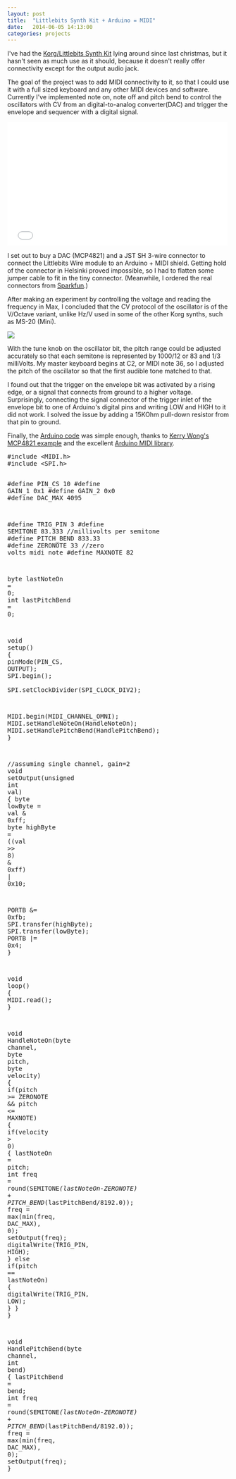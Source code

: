 ```yaml
---
layout: post
title:  "Littlebits Synth Kit + Arduino = MIDI"
date:   2014-06-05 14:13:00
categories: projects
---
```


I've had the [Korg/Littlebits Synth Kit](http://littlebits.cc/kits/synth-kit/) lying around since last christmas, but it hasn't seen as much use as it should, because it doesn't really offer connectivity except for the output audio jack.

The goal of the project was to add MIDI connectivity to it, so that I could use it with a full sized keyboard and any other MIDI devices and software. Currently I've implemented note on, note off and pitch bend to control the oscillators with CV from an digital-to-analog converter(DAC) and trigger the envelope and sequencer with a digital signal.

<iframe src="//player.vimeo.com/video/97521647" width="500" height="281" frameborder="0" webkitallowfullscreen mozallowfullscreen allowfullscreen></iframe> 

I set out to buy a DAC (MCP4821) and a JST SH 3-wire connector to connect the Littlebits Wire module to an Arduino + MIDI shield. Getting hold of the connector in Helsinki proved impossible, so I had to flatten some jumper cable to fit in the tiny connector. (Meanwhile, I ordered the real connectors from [Sparkfun](https://www.sparkfun.com/products/10358).)

After making an experiment by controlling the voltage and reading the frequency in Max, I concluded that the CV protocol of the oscillator is of the V/Octave variant, unlike Hz/V used in some of the other Korg synths, such as MS-20 (Mini). 

<img src="{{ site.url }}/img/littlebits-cv.png">

With the tune knob on the oscillator bit, the pitch range could be adjusted accurately so that each semitone is represented by 1000/12 or 83 and 1/3 milliVolts. My master keyboard begins at C2, or MIDI note 36, so I adjusted the pitch of the oscillator so that the first audible tone matched to that.

I found out that the trigger on the envelope bit was activated by a rising edge, or a signal that connects from ground to a higher voltage. Surprisingly, connecting the signal connector of the trigger inlet of the envelope bit to one of Arduino's digital pins and writing LOW and HIGH to it did not work. I solved the issue by adding a 15KOhm pull-down resistor from that pin to ground.

Finally, the [Arduino code](http://github.com/vatte/littlebits-synth/) was simple enough, thanks to [Kerry Wong's MCP4821 example](http://www.kerrywong.com/2012/07/25/code-for-mcp4821-mcp4822/) and the excellent [Arduino MIDI library](http://arduinomidilib.sourceforge.net/index.html).



<div class="highlight"><pre><span class="cp">#include &lt;MIDI.h&gt;</span>
<span class="cp">#include &lt;SPI.h&gt;</span>
 
<span class="cp">#define PIN_CS 10</span>
<span class="cp">#define GAIN_1 0x1</span>
<span class="cp">#define GAIN_2 0x0</span>
<span class="cp">#define DAC_MAX 4095</span>

<span class="cp">#define TRIG_PIN 3</span>
<span class="cp">#define SEMITONE 83.333 </span><span class="c1">//millivolts per semitone</span>
<span class="cp">#define PITCH_BEND 833.33</span>
<span class="cp">#define ZERONOTE 33 </span><span class="c1">//zero volts midi note</span>
<span class="cp">#define MAXNOTE 82</span>

<span class="n">byte</span> <span class="n">lastNoteOn</span> <span class="o">=</span> <span class="mi">0</span><span class="p">;</span>
<span class="kt">int</span> <span class="n">lastPitchBend</span> <span class="o">=</span> <span class="mi">0</span><span class="p">;</span>

<span class="kt">void</span> <span class="nf">setup</span><span class="p">()</span>
<span class="p">{</span>
  <span class="n">pinMode</span><span class="p">(</span><span class="n">PIN_CS</span><span class="p">,</span> <span class="n">OUTPUT</span><span class="p">);</span>
  <span class="n">SPI</span><span class="p">.</span><span class="n">begin</span><span class="p">();</span>  
  <span class="n">SPI</span><span class="p">.</span><span class="n">setClockDivider</span><span class="p">(</span><span class="n">SPI_CLOCK_DIV2</span><span class="p">);</span>
  
  <span class="n">MIDI</span><span class="p">.</span><span class="n">begin</span><span class="p">(</span><span class="n">MIDI_CHANNEL_OMNI</span><span class="p">);</span>
  <span class="n">MIDI</span><span class="p">.</span><span class="n">setHandleNoteOn</span><span class="p">(</span><span class="n">HandleNoteOn</span><span class="p">);</span>
  <span class="n">MIDI</span><span class="p">.</span><span class="n">setHandlePitchBend</span><span class="p">(</span><span class="n">HandlePitchBend</span><span class="p">);</span>
<span class="p">}</span>
 
<span class="c1">//assuming single channel, gain=2</span>
<span class="kt">void</span> <span class="nf">setOutput</span><span class="p">(</span><span class="kt">unsigned</span> <span class="kt">int</span> <span class="n">val</span><span class="p">)</span>
<span class="p">{</span>
  <span class="n">byte</span> <span class="n">lowByte</span> <span class="o">=</span> <span class="n">val</span> <span class="o">&amp;</span> <span class="mh">0xff</span><span class="p">;</span>
  <span class="n">byte</span> <span class="n">highByte</span> <span class="o">=</span> <span class="p">((</span><span class="n">val</span> <span class="o">&gt;&gt;</span> <span class="mi">8</span><span class="p">)</span> <span class="o">&amp;</span> <span class="mh">0xff</span><span class="p">)</span> <span class="o">|</span> <span class="mh">0x10</span><span class="p">;</span>
   
  <span class="n">PORTB</span> <span class="o">&amp;=</span> <span class="mh">0xfb</span><span class="p">;</span>
  <span class="n">SPI</span><span class="p">.</span><span class="n">transfer</span><span class="p">(</span><span class="n">highByte</span><span class="p">);</span>
  <span class="n">SPI</span><span class="p">.</span><span class="n">transfer</span><span class="p">(</span><span class="n">lowByte</span><span class="p">);</span>
  <span class="n">PORTB</span> <span class="o">|=</span> <span class="mh">0x4</span><span class="p">;</span>
<span class="p">}</span>

<span class="kt">void</span> <span class="nf">loop</span><span class="p">()</span> <span class="p">{</span>
  <span class="n">MIDI</span><span class="p">.</span><span class="n">read</span><span class="p">();</span>
<span class="p">}</span>

<span class="kt">void</span> <span class="nf">HandleNoteOn</span><span class="p">(</span><span class="n">byte</span> <span class="n">channel</span><span class="p">,</span> <span class="n">byte</span> <span class="n">pitch</span><span class="p">,</span> <span class="n">byte</span> <span class="n">velocity</span><span class="p">)</span> <span class="p">{</span>
  <span class="k">if</span><span class="p">(</span><span class="n">pitch</span> <span class="o">&gt;=</span> <span class="n">ZERONOTE</span> <span class="o">&amp;&amp;</span> <span class="n">pitch</span> <span class="o">&lt;=</span> <span class="n">MAXNOTE</span><span class="p">)</span> <span class="p">{</span>
    <span class="k">if</span><span class="p">(</span><span class="n">velocity</span> <span class="o">&gt;</span> <span class="mi">0</span><span class="p">)</span> <span class="p">{</span>
      <span class="n">lastNoteOn</span> <span class="o">=</span> <span class="n">pitch</span><span class="p">;</span>
      <span class="kt">int</span> <span class="n">freq</span> <span class="o">=</span> <span class="n">round</span><span class="p">(</span><span class="n">SEMITONE</span><span class="o">*</span><span class="p">(</span><span class="n">lastNoteOn</span><span class="o">-</span><span class="n">ZERONOTE</span><span class="p">)</span> <span class="o">+</span> <span class="n">PITCH_BEND</span><span class="o">*</span><span class="p">(</span><span class="n">lastPitchBend</span><span class="o">/</span><span class="mf">8192.0</span><span class="p">));</span>
      <span class="n">freq</span> <span class="o">=</span> <span class="n">max</span><span class="p">(</span><span class="n">min</span><span class="p">(</span><span class="n">freq</span><span class="p">,</span> <span class="n">DAC_MAX</span><span class="p">),</span> <span class="mi">0</span><span class="p">);</span>
      <span class="n">setOutput</span><span class="p">(</span><span class="n">freq</span><span class="p">);</span>
      <span class="n">digitalWrite</span><span class="p">(</span><span class="n">TRIG_PIN</span><span class="p">,</span> <span class="n">HIGH</span><span class="p">);</span>
    <span class="p">}</span>
    <span class="k">else</span> <span class="k">if</span><span class="p">(</span><span class="n">pitch</span> <span class="o">==</span> <span class="n">lastNoteOn</span><span class="p">)</span> <span class="p">{</span>
      <span class="n">digitalWrite</span><span class="p">(</span><span class="n">TRIG_PIN</span><span class="p">,</span> <span class="n">LOW</span><span class="p">);</span>
    <span class="p">}</span>
  <span class="p">}</span>
<span class="p">}</span>

<span class="kt">void</span> <span class="nf">HandlePitchBend</span><span class="p">(</span><span class="n">byte</span> <span class="n">channel</span><span class="p">,</span> <span class="kt">int</span> <span class="n">bend</span><span class="p">)</span> <span class="p">{</span>
  <span class="n">lastPitchBend</span> <span class="o">=</span> <span class="n">bend</span><span class="p">;</span>
  <span class="kt">int</span> <span class="n">freq</span> <span class="o">=</span> <span class="n">round</span><span class="p">(</span><span class="n">SEMITONE</span><span class="o">*</span><span class="p">(</span><span class="n">lastNoteOn</span><span class="o">-</span><span class="n">ZERONOTE</span><span class="p">)</span> <span class="o">+</span> <span class="n">PITCH_BEND</span><span class="o">*</span><span class="p">(</span><span class="n">lastPitchBend</span><span class="o">/</span><span class="mf">8192.0</span><span class="p">));</span>
  <span class="n">freq</span> <span class="o">=</span> <span class="n">max</span><span class="p">(</span><span class="n">min</span><span class="p">(</span><span class="n">freq</span><span class="p">,</span> <span class="n">DAC_MAX</span><span class="p">),</span> <span class="mi">0</span><span class="p">);</span>
  <span class="n">setOutput</span><span class="p">(</span><span class="n">freq</span><span class="p">);</span>
<span class="p">}</span>
</pre></div>
